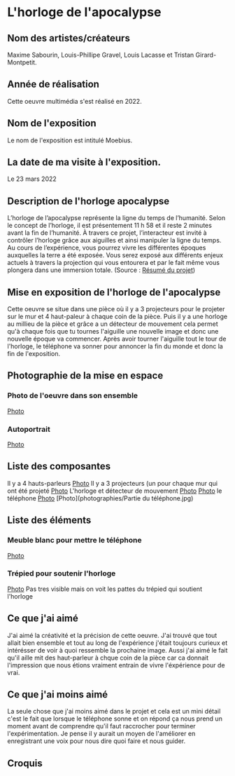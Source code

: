 # L'horloge de l'apocalypse

## Nom des artistes/créateurs
Maxime Sabourin, Louis-Phillipe Gravel, Louis Lacasse et Tristan Girard-Montpetit.

## Année de réalisation
Cette oeuvre multimédia s'est réalisé en 2022.

## Nom de l'exposition
Le nom de l'exposition est intitulé Moebius.

## La date de ma visite à l'exposition.
Le 23 mars 2022

## Description de l'horloge apocalypse
L’horloge de l’apocalypse représente la ligne du temps de l’humanité. Selon le concept de l’horloge, il est présentement 11 h 58 et il reste 2 minutes avant la fin de l’humanité. À travers ce projet, l’interacteur est invité à contrôler l’horloge grâce aux aiguilles et ainsi manipuler la ligne du temps. Au cours de l’expérience, vous pourrez vivre les différentes époques auxquelles la terre a été exposée. Vous serez exposé aux différents enjeux actuels à travers la projection qui vous entourera et par le fait même vous plongera dans une immersion totale.
(Source : [Résumé du projet](https://tim-montmorency.com/2022/projets/L-horloge-de-l-apocalypse/docs/web/index.html))

## Mise en exposition de l'horloge de l'apocalypse
Cette oeuvre se situe dans une pièce où il y a 3 projecteurs pour le projeter sur le mur et 4 haut-paleur à chaque coin de la pièce. Puis il y a une horloge au millieu de la pièce et grâce a un détecteur de mouvement cela permet  qu'à chaque fois que tu tournes l'aiguille une nouvelle image et donc une nouvelle époque va commencer. Après avoir tourner l'aiguille tout le tour de l'horloge, le téléphone va sonner pour annoncer la fin du monde et donc la fin de l'exposition.

## Photographie de la mise en espace
### Photo de l'oeuvre dans son ensemble
[Photo](photographies/ensemble_oeuvre.jpg)
### Autoportrait
[Photo](photographies/Autoportrait.jpg)
## Liste des composantes
Il y a 4 hauts-parleurs 
[Photo](photographies/Haut-parleur.jpg)
Il y a 3 projecteurs (un pour chaque mur qui ont été projeté 
[Photo](photographies/Projecteur.jpg)
L'horloge et détecteur de mouvement 
[Photo](photographies/Horloge.jpg)
[Photo](photographies/Detecteur_mouvement.jpg)
le téléphone 
[Photo](photographies/Telephone.jpg)
[Photo](photographies/Partie du téléphone.jpg)

## Liste des éléments
### Meuble blanc pour mettre le téléphone
[Photo](photographies/Meuble.jpg)

### Trépied pour soutenir l'horloge
[Photo](photographies/Horloge.jpg)
Pas tres visible mais on voit les pattes du trépied qui soutient l'horloge

## Ce que j'ai aimé 
J'ai aimé la créativité et la précision de cette oeuvre. J'ai trouvé que tout allait bien ensemble et tout au long de l'expérience j'était toujours curieux et intérésser de voir à quoi ressemble la prochaine image. Aussi j'ai aimé le fait qu'il aille mit des haut-parleur à chque coin de la pièce car ca donnait l'impression que nous étions vraiment entrain de vivre l'éxpérience pour de vrai.

## Ce que j'ai moins aimé
La seule chose que j'ai moins aimé dans le projet et cela est un mini détail c'est le fait que lorsque le téléphone sonne et on répond ça nous prend un moment avant de comprendre qu'il faut raccrocher pour terminer l'expérimentation. Je pense il y aurait un moyen de l'améliorer en enregistrant une voix pour nous dire quoi faire et nous guider.

## Croquis
